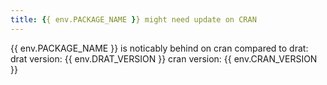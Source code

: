 ```yaml
---
title: {{ env.PACKAGE_NAME }} might need update on CRAN
---
```

{{ env.PACKAGE_NAME }} is noticably behind on cran compared to drat: drat version: {{ env.DRAT_VERSION }} cran version: {{ env.CRAN_VERSION }}